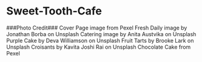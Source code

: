 # Sweet-Tooth-Cafe

###Photo Credit###
Cover Page image from Pexel
Fresh Daily image by Jonathan Borba on Unsplash
Catering image by Anita Austvika on Unsplash
Purple Cake by Deva Williamson on Unsplash
Fruit Tarts by Brooke Lark on Unsplash
Croisants by Kavita Joshi Rai on Unsplash
Chocolate Cake from Pexel
<br>

